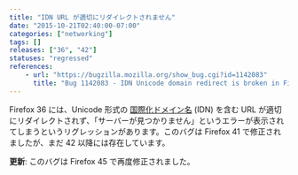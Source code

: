 ```yaml
---
title: "IDN URL が適切にリダイレクトされません"
date: "2015-10-21T02:40:00-07:00"
categories: ["networking"]
tags: []
releases: ["36", "42"]
statuses: "regressed"
references:
    - url: "https://bugzilla.mozilla.org/show_bug.cgi?id=1142083"
      title: "Bug 1142083 - IDN Unicode domain redirect is broken in Firefox 36/37/38"
---
```

Firefox 36 には、Unicode 形式の [国際化ドメイン名](https://ja.wikipedia.org/wiki/%E5%9B%BD%E9%9A%9B%E5%8C%96%E3%83%89%E3%83%A1%E3%82%A4%E3%83%B3%E5%90%8D) (IDN) を含む URL が適切にリダイレクトされず、「サーバーが見つかりません」というエラーが表示されてしまうというリグレッションがあります。このバグは Firefox 41 で修正されましたが、まだ 42 以降には存在しています。

**更新**: このバグは Firefox 45 で再度修正されました。
